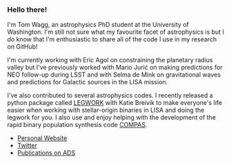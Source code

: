 ### Hello there!

I'm Tom Wagg, an astrophysics PhD student at the University of Washington. I'm still not sure what my favourite facet of astrophysics is but I _do_ know that I'm enthusiastic to share all of the code I use in my research on GitHub!

I'm currently working with Eric Agol on constraining the planetary radius valley but I've previously worked with Mario Jurić on making predictions for NEO follow-up during LSST and with Selma de Mink on gravitational waves and predictions for Galactic sources in the LISA mission.

I've also contributed to several astrophysics codes. I recently released a python package called [LEGWORK](https://www.github.com/TeamLEGWORK/LEGWORK) with Katie Breivik to make everyone's life easier when working with stellar-origin binaries in LISA and doing the legwork for you. I also use and enjoy helping with the development of the rapid binary population synthesis code [COMPAS](https://www.github.com/TeamCOMPAS/COMPAS).

- [Personal Website](https://www.tomwagg.com)
- [Twitter](https://twitter.com/tomjwagg)
- [Publications on ADS](https://ui.adsabs.harvard.edu/search/filter_database_fq_database=AND&filter_database_fq_database=database%3A%22astronomy%22&filter_doctype_facet_hier_fq_doctype=AND&filter_doctype_facet_hier_fq_doctype=doctype_facet_hier%3A%220%2FArticle%22&fq=%7B!type%3Daqp%20v%3D%24fq_database%7D&fq=%7B!type%3Daqp%20v%3D%24fq_doctype%7D&fq_database=(database%3A%22astronomy%22)&fq_doctype=(doctype_facet_hier%3A%220%2FArticle%22)&p_=0&q=author%3A%22Wagg%2CTom%22&sort=date%20desc%2C%20bibcode%20desc)

<!--
**TomWagg/tomwagg** is a ✨ _special_ ✨ repository because its `README.md` (this file) appears on your GitHub profile.

Here are some ideas to get you started:

- 🔭 I’m currently working on ...
- 🌱 I’m currently learning ...
- 👯 I’m looking to collaborate on ...
- 🤔 I’m looking for help with ...
- 💬 Ask me about ...
- 📫 How to reach me: ...
- 😄 Pronouns: ...
- ⚡ Fun fact: ...
-->
